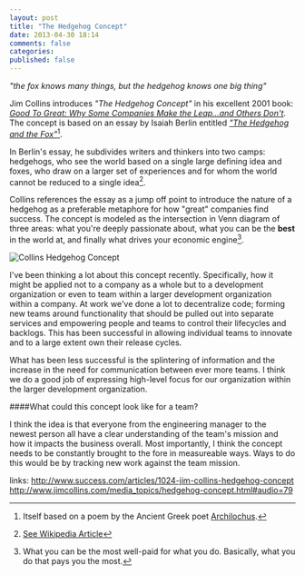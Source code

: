 ```yaml
---
layout: post
title: "The Hedgehog Concept"
date: 2013-04-30 18:14
comments: false
categories: 
published: false
---
```


_"the fox knows many things, but the hedgehog knows one big thing"_

<!-- more -->

Jim Collins introduces _"The Hedgehog Concept"_ in his excellent 2001 book: [_Good To Great: Why Some Companies Make the Leap...and Others Don't_](http://www.jimcollins.com/article_topics/articles/good-to-great.html). The concept is based on an essay by Isaiah Berlin entitled [_"The Hedgehog and the Fox"_](http://en.wikipedia.org/wiki/The_Hedgehog_and_the_Fox)[^1].

[^1]: Itself based on a poem by the Ancient Greek poet [Archilochus](http://en.wikipedia.org/wiki/Archilochus).

In Berlin's essay, he subdivides writers and thinkers into two camps: hedgehogs, who see the world based on a single large defining idea and foxes, who draw on a larger set of experiences and for whom the world cannot be reduced to a single idea[^2].

[^2]: [See Wikipedia Article](http://en.wikipedia.org/wiki/The_Hedgehog_and_the_Fox)

Collins references the essay as a jump off point to introduce the nature of a hedgehog as a preferable metaphore for how "great" companies find success. The concept is modeled as the intersection in Venn diagram of three areas: what you're deeply passionate about, what you can be the **best** in the world at, and finally what drives your economic engine[^3].

[^3]: What you can be the most well-paid for what you do. Basically, what you do that pays you the most.

![Collins Hedgehog Concept](http://www.fomotraining.com/wp-content/uploads/2012/03/Picture-8.png) 

I've been thinking a lot about this concept recently. Specifically, how it might be applied not to a company as a whole but to a development organization or even to team within a larger development organization within a company. At work we've done a lot to decentralize code; forming new teams around functionality that should be pulled out into separate services and empowering people and teams to control their lifecycles and backlogs. This has been successful in allowing individual teams to innovate and to a large extent own their release cycles.

What has been less successful is the splintering of information and the increase in the need for communication between ever more teams. I think we do a good job of expressing high-level focus for our organization within the larger development organization. 

####What could this concept look like for a team?

I think the idea is that everyone from the engineering manager to the newest person all have a clear understanding of the team's mission and how it impacts the business overall. Most importantly, I think the concept needs to be constantly brought to the fore in measureable ways. Ways to do this would be by tracking new work against the team mission.

links:
http://www.success.com/articles/1024-jim-collins-hedgehog-concept
http://www.jimcollins.com/media_topics/hedgehog-concept.html#audio=79


